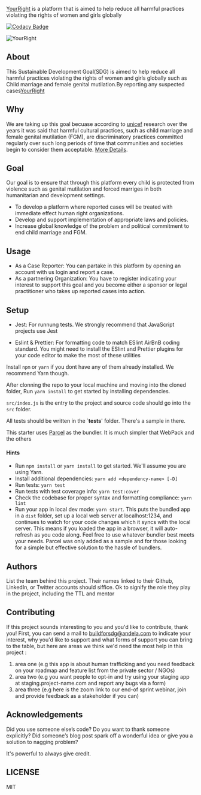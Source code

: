 [YourRight](http://localhost:3000) is a platform that is aimed to help reduce all harmful practices violating the rights of women and girls globally

[![Codacy Badge](https://api.codacy.com/project/badge/Grade/11694da5138a465d8833b2f72e81df75)](https://app.codacy.com/gh/BuildForSDG/Team-062-yourRight?utm_source=github.com&utm_medium=referral&utm_content=BuildForSDG/Team-062-yourRight&utm_campaign=Badge_Grade_Settings)

![YourRight](https://res.cloudinary.com/cmcwebcode/image/upload/v1589490906/1_dhmch4.png)

## About

This Sustainable Development Goal(SDG) is aimed to help reduce all harmful practices violating the rights of women and girls globally such as Child marriage and female genital mutilation.By reporting any suspected cases[YourRight](http://localhost:3000)

## Why

We are taking up this goal becuase according to [unicef](https://www.unicef.org/) research over the years it was said that harmful cultural practices, such as child marriage and female genital mutilation (FGM), are discriminatory practices committed regularly over such long periods of time that communities and societies begin to consider them acceptable. [More Details](https://www.unicef.org/protection/harmful-practices).

## Goal

Our goal is to ensure that through this platform every child is protected from violence such as genital mutilation and forced marriges in both humanitarian and development settings.

- To develop a platform where reported cases will be treated with immediate effect human right organizations.
- Develop and support implementation of appropriate laws and policies.
- Increase global knowledge of the problem and political commitment to end child marriage and FGM.

## Usage

- As a Case Reporter: You can partake in this platform by opening an account with us login and report a case.
- As a partnering Organization: You have to register indicating your interest to support this goal and you become either a sponsor or legal practitioner who takes up reported cases into action.

## Setup

- Jest: For runnung tests. We strongly recommend that JavaScript projects use Jest

- Eslint & Prettier: For formatting code to match ESlint AirBnB coding standard. You might need to install the ESlint and Prettier plugins for your code editor to make the most of these utilities

Install `npm` or `yarn` if you dont have any of them already installed. We recommend Yarn though.

After clonning the repo to your local machine and moving into the cloned folder, Run `yarn install` to get started by installing dependencies.

`src/index.js` is the entry to the project and source code should go into the `src` folder.

All tests should be written in the `**tests**' folder. There's a sample in there.

This starter uses [Parcel](https://parceljs.org/getting_started.html) as the bundler. It is much simpler that WebPack and the others

#### Hints

- Run `npm install` or `yarn install` to get started. We'll assume you are using Yarn.
- Install additional dependencies: `yarn add <dependency-name> [-D]`
- Run tests: `yarn test`
- Run tests with test coverage info: `yarn test:cover`
- Check the codebase for proper syntax and formatting compliance: `yarn lint`
- Run your app in local dev mode: `yarn start`. This puts the bundled app in a `dist` folder, set up a local web server at localhost:1234, and continues to watch for your code changes which it syncs with the local server. This means if you loaded the app in a browser, it will auto-refresh as you code along. Feel free to use whatever bundler best meets your needs. Parcel was only added as a sample and for those looking for a simple but effective solution to the hassle of bundlers.

## Authors

List the team behind this project. Their names linked to their Github, LinkedIn, or Twitter accounts should siffice. Ok to signify the role they play in the project, including the TTL and mentor

## Contributing

If this project sounds interesting to you and you'd like to contribute, thank you!
First, you can send a mail to buildforsdg@andela.com to indicate your interest, why you'd like to support and what forms of support you can bring to the table, but here are areas we think we'd need the most help in this project :

1.  area one (e.g this app is about human trafficking and you need feedback on your roadmap and feature list from the private sector / NGOs)
2.  area two (e.g you want people to opt-in and try using your staging app at staging.project-name.com and report any bugs via a form)
3.  area three (e.g here is the zoom link to our end-of sprint webinar, join and provide feedback as a stakeholder if you can)

## Acknowledgements

Did you use someone else’s code?
Do you want to thank someone explicitly?
Did someone’s blog post spark off a wonderful idea or give you a solution to nagging problem?

It's powerful to always give credit.

## LICENSE

MIT
